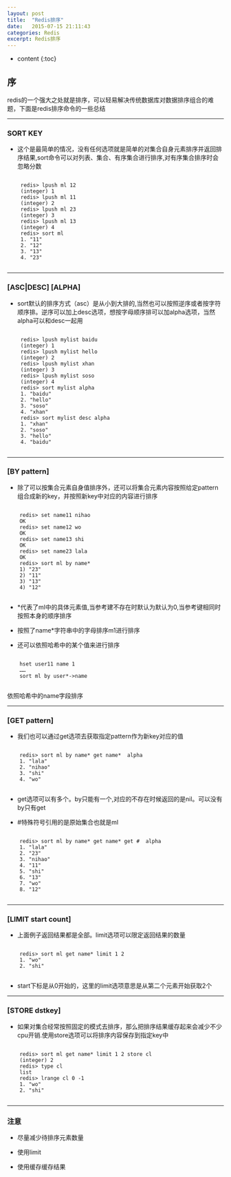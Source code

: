 ```yaml
---
layout: post
title:  "Redis排序"
date:   2015-07-15 21:11:43
categories: Redis
excerpt: Redis排序
---
```


* content
{:toc}


## 序

redis的一个强大之处就是排序，可以轻易解决传统数据库对数据排序组合的难题，下面是redis排序命令的一些总结

---

### SORT KEY

 * 这个是最简单的情况，没有任何选项就是简单的对集合自身元素排序并返回排序结果,sort命令可以对列表、集合、有序集合进行排序,对有序集合排序时会忽略分数

    <pre><code>
    redis> lpush ml 12
    (integer) 1
    redis> lpush ml 11
    (integer) 2
    redis> lpush ml 23
    (integer) 3
    redis> lpush ml 13
    (integer) 4
    redis> sort ml
    1. "11"
    2. "12"
    3. "13"
    4. "23"
    </code></pre>

---

### [ASC|DESC] [ALPHA]

 * sort默认的排序方式（asc）是从小到大排的,当然也可以按照逆序或者按字符顺序排。逆序可以加上desc选项，想按字母顺序排可以加alpha选项，当然alpha可以和desc一起用

    <pre><code>
    redis> lpush mylist baidu
    (integer) 1
    redis> lpush mylist hello
    (integer) 2
    redis> lpush mylist xhan
    (integer) 3
    redis> lpush mylist soso
    (integer) 4
    redis> sort mylist alpha
    1. "baidu"
    2. "hello"
    3. "soso"
    4. "xhan"
    redis> sort mylist desc alpha
    1. "xhan"
    2. "soso"
    3. "hello"
    4. "baidu"
    </code></pre>

---

### [BY pattern]

 * 除了可以按集合元素自身值排序外，还可以将集合元素内容按照给定pattern组合成新的key，并按照新key中对应的内容进行排序

 <pre><code>
    redis> set name11 nihao
    OK
    redis> set name12 wo
    OK
    redis> set name13 shi
    OK
    redis> set name23 lala
    OK
    redis> sort ml by name*
    1) "23"
    2) "11"
    3) "13"
    4) "12"
 </code></pre>

 * \*代表了ml中的具体元素值,当参考建不存在时默认为默认为0,当参考键相同时按照本身的顺序排序

 * 按照了name\*字符串中的字母排序m1进行排序

 * 还可以依照哈希中的某个值来进行排序

  <pre><code>
    hset user11 name 1
    ……
    sort ml by user*->name
 </code></pre>
 依照哈希中的name字段排序

---

### [GET pattern]

 * 我们也可以通过get选项去获取指定pattern作为新key对应的值

 <pre><code>
    redis> sort ml by name* get name*  alpha
    1. "lala"
    2. "nihao"
    3. "shi"
    4. "wo"
 </code></pre>

 * get选项可以有多个。by只能有一个,对应的不存在时候返回的是nil。可以没有by只有get

 * \#特殊符号引用的是原始集合也就是ml

  <pre><code>
    redis> sort ml by name* get name* get #  alpha
    1. "lala"
    2. "23"
    3. "nihao"
    4. "11"
    5. "shi"
    6. "13"
    7. "wo"
    8. "12"
 </code></pre>

---

### [LIMIT start count]

 * 上面例子返回结果都是全部。limit选项可以限定返回结果的数量

 <pre><code>
    redis> sort ml get name* limit 1 2
    1. "wo"
    2. "shi"
 </code></pre>

 * start下标是从0开始的，这里的limit选项意思是从第二个元素开始获取2个

---

### [STORE dstkey]

 * 如果对集合经常按照固定的模式去排序，那么把排序结果缓存起来会减少不少cpu开销.使用store选项可以将排序内容保存到指定key中

 <pre><code>
    redis> sort ml get name* limit 1 2 store cl
    (integer) 2
    redis> type cl
    list
    redis> lrange cl 0 -1
    1. "wo"
    2. "shi"
 </code></pre>

---

### 注意

 * 尽量减少待排序元素数量

 * 使用limit

 * 使用缓存缓存结果

